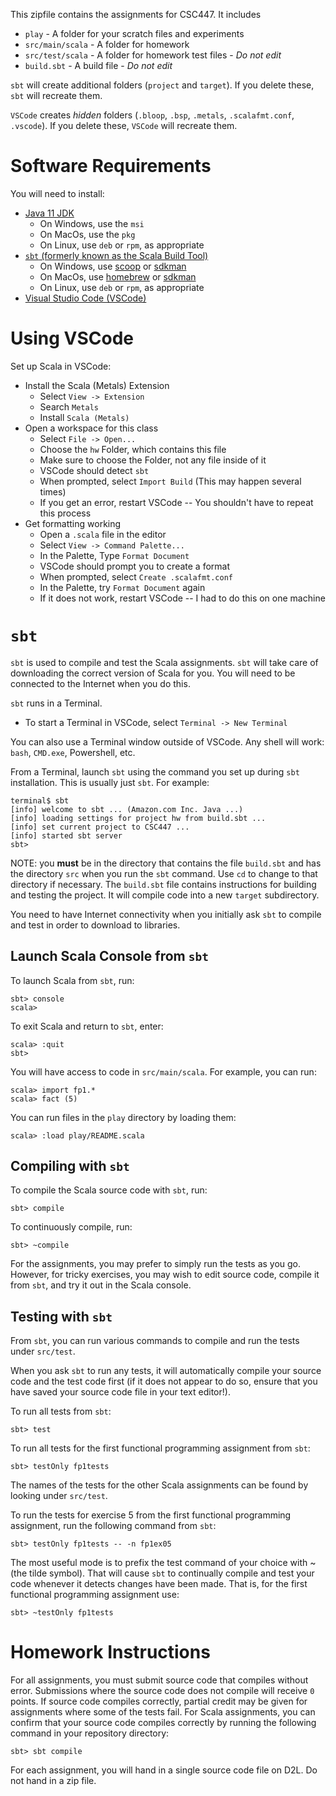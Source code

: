 This zipfile contains the assignments for CSC447.  It includes

* `play` - A folder for your scratch files and experiments
* `src/main/scala` - A folder for homework 
* `src/test/scala` - A folder for homework test files - _Do not edit_
* `build.sbt` - A build file - _Do not edit_

`sbt` will create additional folders (`project` and `target`).  If you delete
these, `sbt` will recreate them.

`VSCode` creates _hidden_ folders (`.bloop`, `.bsp`, `.metals`,
`.scalafmt.conf`, `.vscode`).  If you delete these, `VSCode` will recreate
them.

# Software Requirements

You will need to install:

* [Java 11 JDK](https://docs.aws.amazon.com/corretto/latest/corretto-11-ug/downloads-list.html)
  - On Windows, use the `msi`
  - On MacOs, use the `pkg`
  - On Linux, use `deb` or `rpm`, as appropriate
* [`sbt` (formerly known as the Scala Build Tool)](https://www.scala-sbt.org/download.html)
  - On Windows, use [scoop](https://scoop.sh) or [sdkman](https://sdkman.io)
  - On MacOs, use [homebrew](https://brew.sh) or [sdkman](https://sdkman.io)
  - On Linux, use `deb` or `rpm`, as appropriate
* [Visual Studio Code (VSCode)](https://code.visualstudio.com/)

# Using VSCode

Set up Scala in VSCode:

* Install the Scala (Metals) Extension
  - Select `View -> Extension` 
  - Search `Metals`
  - Install `Scala (Metals)`
* Open a workspace for this class
  - Select `File -> Open...`
  - Choose the `hw` Folder, which contains this file
  - Make sure to choose the Folder, not any file inside of it
  - VSCode should detect `sbt`
  - When prompted, select `Import Build` (This may happen several times)
  - If you get an error, restart VSCode -- You shouldn't have to repeat this process
* Get formatting working
  - Open a `.scala` file in the editor
  - Select `View -> Command Palette...`
  - In the Palette, Type `Format Document`
  - VSCode should prompt you to create a format
  - When prompted, select `Create .scalafmt.conf`
  - In the Palette, try `Format Document` again
  - If it does not work, restart VSCode -- I had to do this on one machine

# `sbt`

`sbt` is used to compile and test the Scala assignments.  `sbt` will take
care of downloading the correct version of Scala for you.  You will need to
be connected to the Internet when you do this.

`sbt` runs in a Terminal. 

* To start a Terminal in VSCode, select `Terminal -> New Terminal`

You can also use a Terminal window outside of VSCode.  Any shell will work:
`bash`, `CMD.exe`, Powershell, etc.

From a Terminal, launch `sbt` using the command you set up during `sbt`
installation.  This is usually just `sbt`.  For example:

    terminal$ sbt
    [info] welcome to sbt ... (Amazon.com Inc. Java ...)
    [info] loading settings for project hw from build.sbt ...
    [info] set current project to CSC447 ...
    [info] started sbt server
    sbt> 

NOTE: you **must** be in the directory that contains the file `build.sbt` and
has the directory `src` when you run the `sbt` command.  Use `cd` to change to
that directory if necessary.  The `build.sbt` file contains instructions for
building and testing the project.  It will compile code into a new `target`
subdirectory.

You need to have Internet connectivity when you initially ask `sbt` to compile
and test in order to download to libraries.

## Launch Scala Console from `sbt`

To launch Scala from `sbt`, run:

    sbt> console
    scala>

To exit Scala and return to `sbt`, enter:

    scala> :quit
    sbt>

You will have access to code in `src/main/scala`.  For example, you can run:

    scala> import fp1.*
    scala> fact (5)

You can run files in the `play` directory by loading them:

    scala> :load play/README.scala
    

## Compiling with `sbt`

To compile the Scala source code with `sbt`, run:

    sbt> compile
    
To continuously compile, run:

    sbt> ~compile
    
For the assignments, you may prefer to simply run the tests as you go. However,
for tricky exercises, you may wish to edit source code, compile it from `sbt`,
and try it out in the Scala console.

## Testing with `sbt`

From `sbt`, you can run various commands to compile and run the tests under
`src/test`.

When you ask `sbt` to run any tests, it will automatically compile your source
code and the test code first (if it does not appear to do so, ensure that you
have saved your source code file in your text editor!).

To run all tests from `sbt`:

    sbt> test
    
To run all tests for the first functional programming assignment from `sbt`:
    
    sbt> testOnly fp1tests

The names of the tests for the other Scala assignments can be found by looking
under `src/test`.

To run the tests for exercise 5 from the first functional programming
assignment, run the following command from `sbt`:

    sbt> testOnly fp1tests -- -n fp1ex05

The most useful mode is to prefix the test command of your choice with ~ (the
tilde symbol).  That will cause `sbt` to continually compile and test your code
whenever it detects changes have been made. That is, for the first functional
programming assignment use:

    sbt> ~testOnly fp1tests

# Homework Instructions

For all assignments, you must submit source code that compiles without error.
Submissions where the source code does not compile will receive `0` points. If
source code compiles correctly, partial credit may be given for assignments
where some of the tests fail.  For Scala assignments, you can confirm that your
source code compiles correctly by running the following command in your
repository directory:

    sbt> sbt compile

For each assignment, you will hand in a single source code file on D2L. Do not
hand in a zip file.

